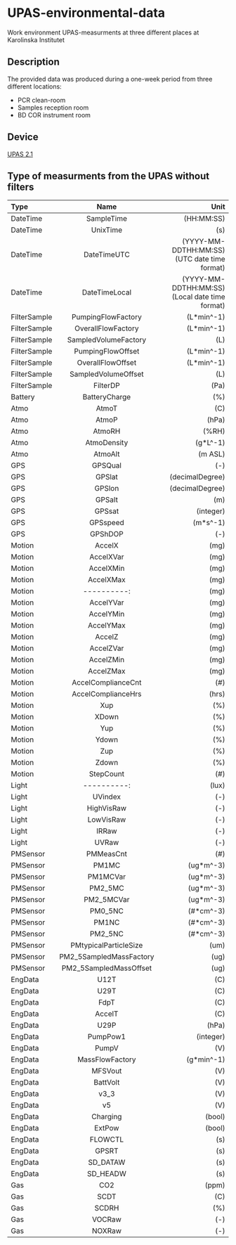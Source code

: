 # UPAS-environmental-data
Work environment UPAS-measurments at three different places at Karolinska Institutet

## Description  
The provided data was produced during a one-week period from three different locations:
* PCR clean-room
* Samples reception room
* BD COR instrument room

## Device
[UPAS 2.1](https://www.accsensors.com/upasv2.1plus)
## Type of measurments from the UPAS without filters
| Type | Name | Unit |
| :------------------- | :----------: | ----------: |
| DateTime | SampleTime|(HH:MM:SS)|
| DateTime | UnixTime|(s)|
| DateTime | DateTimeUTC|(YYYY-MM-DDTHH:MM:SS) (UTC date time format)|
| DateTime | DateTimeLocal|(YYYY-MM-DDTHH:MM:SS) (Local date time format)|
| FilterSample | PumpingFlowFactory|(L*min^-1)|
| FilterSample | OverallFlowFactory|(L*min^-1)|
| FilterSample | SampledVolumeFactory|(L)|
| FilterSample | PumpingFlowOffset|(L*min^-1)|
| FilterSample | OverallFlowOffset|(L*min^-1)|
| FilterSample | SampledVolumeOffset|(L)|
| FilterSample | FilterDP|(Pa)|
| Battery | BatteryCharge|(%)|
| Atmo | AtmoT|(C)|
| Atmo | AtmoP|(hPa)|
| Atmo | AtmoRH|(%RH)|
| Atmo | AtmoDensity|(g*L^-1)|
| Atmo | AtmoAlt|(m ASL)|
| GPS | GPSQual|(-)|
| GPS | GPSlat|(decimalDegree)|
| GPS | GPSlon|(decimalDegree)|
| GPS | GPSalt|(m)|
| GPS | GPSsat|(integer)|
| GPS | GPSspeed|(m*s^-1)|
| GPS | GPShDOP|(-)|
| Motion | AccelX|(mg)|
| Motion | AccelXVar|(mg)|
| Motion | AccelXMin|(mg)|
| Motion | AccelXMax|(mg)|
| Motion | ----------:|(mg)|
| Motion | AccelYVar|(mg)|
| Motion | AccelYMin|(mg)|
| Motion | AccelYMax|(mg)|
| Motion | AccelZ|(mg)|
| Motion | AccelZVar|(mg)|
| Motion | AccelZMin|(mg)|
| Motion | AccelZMax|(mg)|
| Motion | AccelComplianceCnt|(#)|
| Motion | AccelComplianceHrs|(hrs)|
| Motion | Xup|(%)|
| Motion | XDown|(%)|
| Motion | Yup|(%)|
| Motion | Ydown|(%)|
| Motion | Zup|(%)|
| Motion | Zdown|(%)|
| Motion | StepCount|(#)|
| Light | ----------:|(lux)|
| Light | UVindex|(-)|
| Light | HighVisRaw|(-)|
| Light | LowVisRaw|(-)|
| Light | IRRaw|(-)|
| Light | UVRaw|(-)|
| PMSensor | PMMeasCnt|(#)|
| PMSensor | PM1MC|(ug*m^-3)|
| PMSensor | PM1MCVar|(ug*m^-3)|
| PMSensor | PM2_5MC|(ug*m^-3)|
| PMSensor | PM2_5MCVar|(ug*m^-3)|
| PMSensor | PM0_5NC|(#*cm^-3)|
| PMSensor | PM1NC|(#*cm^-3)|
| PMSensor | PM2_5NC|(#*cm^-3)|
| PMSensor | PMtypicalParticleSize|(um)|
| PMSensor | PM2_5SampledMassFactory|(ug)|
| PMSensor | PM2_5SampledMassOffset|(ug)|
| EngData | U12T|(C)|
| EngData | U29T|(C)|
| EngData | FdpT|(C)|
| EngData | AccelT|(C)|
| EngData | U29P|(hPa)|
| EngData | PumpPow1|(integer)|
| EngData | PumpV|(V)|
| EngData | MassFlowFactory|(g*min^-1)|
| EngData | MFSVout|(V)|
| EngData | BattVolt|(V)|
| EngData | v3_3|(V)|
| EngData | v5|(V)|
| EngData | Charging|(bool)|
| EngData | ExtPow|(bool)|
| EngData | FLOWCTL|(s)|
| EngData | GPSRT|(s)|
| EngData | SD_DATAW|(s)|
| EngData | SD_HEADW|(s)|
| Gas | CO2|(ppm)|
| Gas | SCDT|(C)|
| Gas | SCDRH|(%)|
| Gas | VOCRaw|(-)|
| Gas | NOXRaw|(-)|
